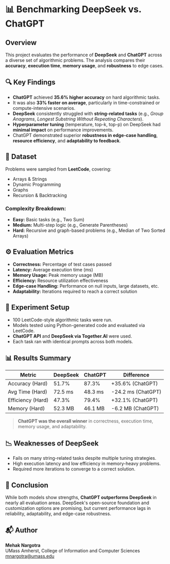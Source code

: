 # 📊 Benchmarking DeepSeek vs. ChatGPT

## Overview
This project evaluates the performance of **DeepSeek** and **ChatGPT** across a diverse set of algorithmic problems. The analysis compares their **accuracy**, **execution time**, **memory usage**, and **robustness** to edge cases.

## 🔍 Key Findings
- **ChatGPT** achieved **35.6% higher accuracy** on hard algorithmic tasks.
- It was also **33% faster on average**, particularly in time-constrained or compute-intensive scenarios.
- **DeepSeek** consistently struggled with **string-related tasks** (e.g., *Group Anagrams*, *Longest Substring Without Repeating Characters*).
- **Hyperparameter tuning** (temperature, top-k, top-p) on DeepSeek had **minimal impact** on performance improvements.
- ChatGPT demonstrated superior **robustness in edge-case handling**, **resource efficiency**, and **adaptability to feedback**.

## 📁 Dataset
Problems were sampled from **LeetCode**, covering:
- Arrays & Strings  
- Dynamic Programming  
- Graphs  
- Recursion & Backtracking

### Complexity Breakdown:
- **Easy:** Basic tasks (e.g., Two Sum)
- **Medium:** Multi-step logic (e.g., Generate Parentheses)
- **Hard:** Recursive and graph-based problems (e.g., Median of Two Sorted Arrays)

## ⚙️ Evaluation Metrics
- **Correctness:** Percentage of test cases passed  
- **Latency:** Average execution time (ms)  
- **Memory Usage:** Peak memory usage (MB)  
- **Efficiency:** Resource utilization effectiveness  
- **Edge-case Handling:** Performance on null inputs, large datasets, etc.  
- **Adaptability:** Iterations required to reach a correct solution  

## 🧪 Experiment Setup
- 100 LeetCode-style algorithmic tasks were run.
- Models tested using Python-generated code and evaluated via LeetCode.
- **ChatGPT API** and **DeepSeek via Together.AI** were used.
- Each task ran with identical prompts across both models.

## 📊 Results Summary

| Metric            | DeepSeek             | ChatGPT              | Difference             |
|-------------------|----------------------|----------------------|------------------------|
| Accuracy (Hard)   | 51.7%                | 87.3%                | +35.6% (ChatGPT)       |
| Avg Time (Hard)   | 72.5 ms              | 48.3 ms              | -24.2 ms (ChatGPT)     |
| Efficiency (Hard) | 47.3%                | 79.4%                | +32.1% (ChatGPT)       |
| Memory (Hard)     | 52.3 MB              | 46.1 MB              | -6.2 MB (ChatGPT)      |

> **ChatGPT was the overall winner** in correctness, execution time, memory usage, and adaptability.

## 📉 Weaknesses of DeepSeek
- Fails on many string-related tasks despite multiple tuning strategies.
- High execution latency and low efficiency in memory-heavy problems.
- Required more iterations to converge to a correct solution.

## 📌 Conclusion
While both models show strengths, **ChatGPT outperforms DeepSeek** in nearly all evaluation areas. DeepSeek's open-source foundation and customization options are promising, but current performance lags in reliability, adaptability, and edge-case robustness.

## 📬 Author
**Mehak Nargotra**  
UMass Amherst, College of Information and Computer Sciences  
mnargotra@umass.edu
